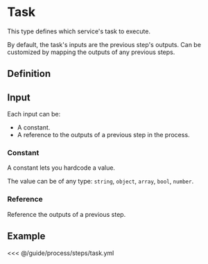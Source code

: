 # Task

This type defines which service's task to execute.

By default, the task's inputs are the previous step's outputs. Can be customized by mapping the outputs of any previous steps.

## Definition

<param-table :parameter="{
  fields: [{
    name: 'key',
    description: '(optional) Key to identify this step.',
    fullType: 'string'
  }, {
    name: 'instanceHash',
    description: 'Hash of the service\'s instance.',
    fullType: 'string'
  }, {
    name: 'instance',
    description: 'Information about the instance to run. (Ignored if instanceHash is present)',
    fullType: 'Instance'
  }, {
    name: 'taskKey',
    description: 'Task key to execute.',
    fullType: 'string'
  }, {
    name: 'inputs',
    description: '(optional) Task\'s inputs. If not defined, inputs are the previous step\'s outputs.',
    fullType: 'map&lt;string, Input&gt;'
  }]
}" :types="{
  Instance: {
    fields: [{
      name: 'src',
      description: 'Source of the service to deploy (only when service not set)',
      fullType: 'string'
    }, {
      name: 'service',
      description: 'Service hash of the service to deploy (only when src not set)',
      fullType: 'string'
    }, {
      name: 'env',
      description: 'Environment variable to use while deploying the service',
      label: 'repeated',
      fullType: 'string'
    }]
  }
}" />

## Input

Each input can be:
- A constant.
- A reference to the outputs of a previous step in the process.

### Constant

A constant lets you hardcode a value.

The value can be of any type: `string`, `object`, `array`, `bool`, `number`.

### Reference

Reference the outputs of a previous step.

<param-table :parameter="{
  fields: [{
    name: 'stepKey',
    description: '(optional) Key of the previous step (defined with the attribute &lt;code&gt;key&lt;/code&gt; of the step). If not defined, the previous step is used.',
    fullType: 'string'
  }, {
    name: 'key',
    description: 'Key of the step\'s outputs to reference.',
    fullType: 'string'
  }]
}" :types="{}" />

## Example
<<< @/guide/process/steps/task.yml